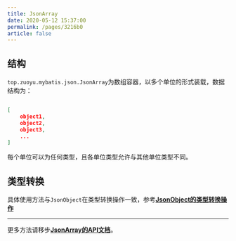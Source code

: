 ```yaml
---
title: JsonArray
date: 2020-05-12 15:37:00
permalink: /pages/3216b0
article: false
---
```



## 结构

`top.zuoyu.mybatis.json.JsonArray`为数组容器，以多个单位的形式装载，数据结构为：

```json

[
    object1,
    object2,
    object3,
    ...
]

```

每个单位可以为任何类型，且各单位类型允许与其他单位类型不同。

## 类型转换

具体使用方法与`JsonObject`在类型转换操作一致，参考[**JsonObject的类型转换操作**](/pages/f14bdb/#类型转换)

---

更多方法请移步[**JsonArray的API文档**](https://mybatis.zuoyu.top/doc/index.html?top/zuoyu/mybatis/json/JsonArray.html)。